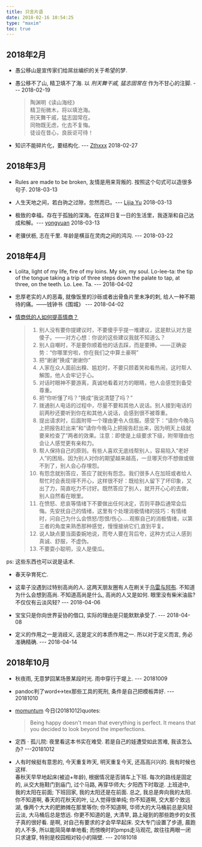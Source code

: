 ```yaml
---
title: 只言片语
date: 2018-02-16 10:54:25
type: "maxim"
toc: true
---
```


## 2018年2月

* 愚公移山是宣传家们给屌丝编织的关于希望的梦.
* 愚公移不了山, 精卫填不了海. 以 *刑天舞干戚, 猛志固常在* 作为不甘心的注脚. --- 2018-02-19  

	> 陶渊明《读山海经》  
	> 精卫衔微木，将以填沧海。  
	> 刑天舞干戚，猛志固常在。  
	> 同物既无虑，化去不复悔。  
	> 徒设在昔心，良辰讵可待！

* 知识不能碎片化，要结构化. --- [Zthxxx](https://wiki.zthxxx.me/wiki/index/) 2018-02-27

## 2018年3月
* Rules are made to be broken, 友情是用来背叛的. 按照这个句式可以造很多句子. 2018-03-13

* 人生天地之间，若白驹之过隙，忽然而已。--- [Lijia Yu](http://yulijia.net/) 2018-03-13

* 极致的幸福，存在于孤独的深海。在这样日复一日的生活里，我逐渐和自己达成和解。--- [yongyuan](https://yongyuan.name/blog/) 2018-03-13

* 老骥伏枥, 志在千里. 年龄是横亘在灵肉之间的鸿沟. --- 2018-03-22


## 2018年4月

* Lolita, light of my life, fire of my loins. My sin, my soul. Lo-lee-ta: the tip of the tongue taking a trip of three steps down the palate to tap, 
at three, on the teeth. Lo. Lee. Ta. --- 2018-04-02

* 忠厚老实的人的恶毒, 就像饭里的沙砾或者出骨鱼片里未净的刺, 给人一种不期待的痛。——钱钟书《围城》 --- 2018-04-02

* [情商低的人如何提高情商？](https://www.zhihu.com/question/24565276/answer/281323820)  

	> 1. 别人没有要你提建议时，不要傻乎乎提一堆建议，这是默认对方是傻子。——对方心想：你说的这些建议我就不知道么？  
	> 1. 别人自嘲时，不是要你顺着他的话去踩，而是要捧。——正确姿势：“你哪里穷啦，你在我们之中算土豪啊”  
	> 1. 把“谢谢”换成“谢谢你”  
	> 1. 人家在众人面前出糗、尴尬时，不要只顾着笑和看热闹，这时帮人解围，他人会牢记于心。  
	> 1. 对话时眼神不要游离，真诚地看着对方的眼睛，他人会感觉到备受尊重。  
	> 1. 把“你听懂了吗？”换成“我说清楚了吗？”  
	> 1. 拨通别人电话的过程中，尽量不要和其他人说话。别人接到电话的前两秒还要听到你在和其他人说话，会感到很不被尊重。  
	> 1. 提出请求时，后面附带一个理由更令人信服。感受下：“请你今晚马上把报告赶出来”和“请你今晚马上把报告赶出来，因为明天上级就要来检查了”两者的效果。注意：即使是上级要求下级，附带理由也会让人感觉更有亲和力。  
	> 1. 帮人保持自己的原则。有些人喜欢无底线帮别人，容易陷入“老好人”的困局。因为别人对你的期望越来越高，一旦哪天你不想做或做不到了，别人会心存埋怨。  
	> 1. 有怨念就别答应，答应了就别有怨念。我们很多人在加班或者给人帮忙时会表现得不开心，这样很不好：既给别人留下了坏印象，又出了力，简直吃力不讨好。既然答应了别人，就开开心心的去做，别人自然看在眼里。  
	> 1. 在愤怒、悲哀等情绪下不要做出任何决定，否则平静后通常会后悔。先安抚自己的情绪，这里有个处理消极情绪的技巧：有情绪时，问自己为什么会愤怒/怨恨/伤心.....观察自己的消极情绪，以第三者的角度来熟悉那种感觉，慢慢接纳它们,直到平复。  
	> 1. 说人缺点要当面委婉地说，而夸人要在背后夸，这种方式让人感到真诚、舒服，不虚伪。  
	> 1. 不要耍小聪明，没人是傻瓜。  

ps: 这些东西也可以说是话术. 

* 春天孕育死亡. 

* 这辈子没遇到过特别高尚的人.  这两天朋友圈有人在刷关于[乌雷与阿布](https://mp.weixin.qq.com/s/NPKECz6HRM8E3nLrPGXi_A). 
不知道为什么会想到高尚. 不知道高尚是什么, 高尚的人又是如何. 
眼里没有柴米油盐? 不仅仅有云淡风轻? --- 2018-04-06

* 宝宝只是你向世界妥协的借口, 实际的理由是只能默默承受了. --- 2018-04-08

* 定义的作用之一是消歧义, 这是定义的本质作用之一. 所以对于定义而言, 务必准确精确. --- 2018-04-14


## 2018年10月

* 秋夜雨, 无意梦回某场景某段时光. 雨中穿行于堤上. --- 20181009

* pandoc判了word<->tex那些工具的死刑, 条件是自己把模板弄好. --- 20181010

* [momuntum](https://chrome.google.com/webstore/detail/momentum/laookkfknpbbblfpciffpaejjkokdgca) 今日(20181012)quotes:  
  > Being happy doesn't mean that everything is perfect. It means that you decided to look beyond the imperfections.   

* 定西 $\cdot$ 孤儿院: 夜里看这本书实在难受. 若是自己的娃遭受如此苦难, 我该怎么办? ---20181012

* 人有时候挺有意思的, 今天重复昨天, 明天重复今天, 还高高兴兴的. 我有时候也这样.  
春秋天早早地起床(被迫+年龄), 根据情况是否骑车上下班. 
每次的路线是固定的, 从交大拖鞋门到庙门, 过个马路, 再穿华师大; 夕阳西下时取逆. 上班途中, 我的太阳在前面; 下班回家, 我的太阳还是在前面. 
总之, 我总是奔向我的太阳.  
你不知道啊, 春天的花秋天的叶, 让人觉得很单纯; 你不知道啊, 交大那个致远湖, 像两个大大的肥肺摊在那里等你; 
你不知道啊, 华师大的大马桶前总是风轻云淡, 大马桶后总是悠远. 你更不知道的是, 大清早, 路上碰到的那些跑步的女孩子真的很好看. 
是啊, 对自己有要求的才会早早起床. 交大专门设置了步道, 晨跑的人不多, 所以能简简单单地看; 而傍晚时的pmps走马观花, 故往往两眼一闭只求速穿,
特别是校园相对较小的隔壁. --- 20181018
